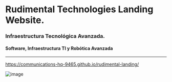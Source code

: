 
# Rudimental Technologies Landing Website.
### Infraestructura Tecnológica Avanzada.
#### Software, Infraestructura TI y Robótica Avanzada

________

https://communications-hq-9465.github.io/rudimental-landing/


![image](https://github.com/communications-hq-9465/rudimental-landing/assets/123852831/21ca2384-4955-461a-bbfd-6f0fa4da2228)
